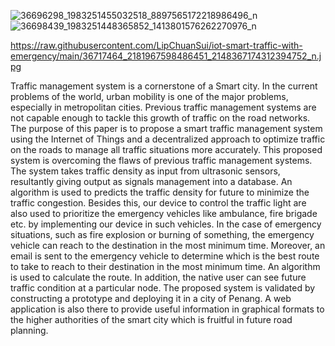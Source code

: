![36696298_1983251455032518_8897565172218986496_n](https://github.com/LipChuanSui/iot-smart-traffic-with-emergency/assets/56187131/ee9fb7a7-077f-4818-9fc8-62e4ab14c08d)
![36698439_1983251448365852_1413801576262270976_n](https://github.com/LipChuanSui/iot-smart-traffic-with-emergency/assets/56187131/e6a6f92d-e78a-4b2c-872c-1704f4e8ba92)

https://raw.githubusercontent.com/LipChuanSui/iot-smart-traffic-with-emergency/main/36717464_2181967598486451_2148367174312394752_n.jpg




Traffic management system is a cornerstone of a Smart city. In the current problems of the world, urban mobility is one of the major problems, especially in metropolitan cities. Previous traffic management systems are not capable enough to tackle this growth of traffic on the road networks. The purpose of this paper is to propose a smart traffic management system using the Internet of Things and a decentralized approach to optimize traffic on the roads to manage all traffic situations more accurately. 
This proposed system is overcoming the flaws of previous traffic management systems. The system takes traffic density as input from ultrasonic sensors, resultantly giving output as signals management into a database. An algorithm is used to predicts the traffic density for future to minimize the traffic congestion. Besides this, our device to control the traffic light are also used to prioritize the emergency vehicles like ambulance, fire brigade etc. by implementing our device in such vehicles. In the case of emergency situations, such as fire explosion or burning of something, the emergency vehicle can reach to the destination in the most minimum time. 
Moreover, an email is sent to the emergency vehicle to determine which is the best route to take to reach to their destination in the most minimum time. An algorithm is used to calculate the route. In addition, the native user can see future traffic condition at a particular node. The proposed system is validated by constructing a prototype and deploying it in a city of Penang. A web application is also there to provide useful information in graphical formats to the higher authorities of the smart city which is fruitful in future road planning.
